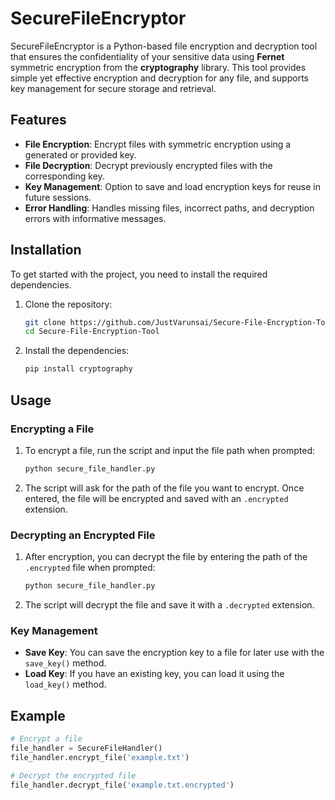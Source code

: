 # SecureFileEncryptor

SecureFileEncryptor is a Python-based file encryption and decryption tool that ensures the confidentiality of your sensitive data using **Fernet** symmetric encryption from the **cryptography** library. This tool provides simple yet effective encryption and decryption for any file, and supports key management for secure storage and retrieval.

## Features

- **File Encryption**: Encrypt files with symmetric encryption using a generated or provided key.
- **File Decryption**: Decrypt previously encrypted files with the corresponding key.
- **Key Management**: Option to save and load encryption keys for reuse in future sessions.
- **Error Handling**: Handles missing files, incorrect paths, and decryption errors with informative messages.

## Installation

To get started with the project, you need to install the required dependencies.

1. Clone the repository:
    ```bash
    git clone https://github.com/JustVarunsai/Secure-File-Encryption-Tool.git
    cd Secure-File-Encryption-Tool
    ```

2. Install the dependencies:
    ```bash
    pip install cryptography
    ```

## Usage

### Encrypting a File

1. To encrypt a file, run the script and input the file path when prompted:
    ```bash
    python secure_file_handler.py
    ```
2. The script will ask for the path of the file you want to encrypt. Once entered, the file will be encrypted and saved with an `.encrypted` extension.

### Decrypting an Encrypted File

1. After encryption, you can decrypt the file by entering the path of the `.encrypted` file when prompted:
    ```bash
    python secure_file_handler.py
    ```
2. The script will decrypt the file and save it with a `.decrypted` extension.

### Key Management

- **Save Key**: You can save the encryption key to a file for later use with the `save_key()` method.
- **Load Key**: If you have an existing key, you can load it using the `load_key()` method.

## Example

```python
# Encrypt a file
file_handler = SecureFileHandler()
file_handler.encrypt_file('example.txt')

# Decrypt the encrypted file
file_handler.decrypt_file('example.txt.encrypted')

